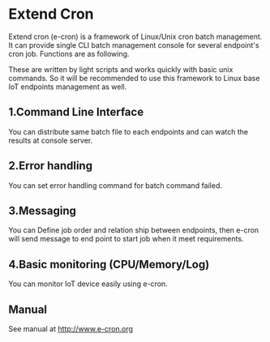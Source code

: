 Extend Cron
==========================
Extend cron (e-cron) is a framework of Linux/Unix cron batch management.
It can provide single CLI batch management console for several endpoint's cron job.
Functions are as following. 

These are written by light scripts and works quickly with basic unix commands.
So it will be recommended to use this framework to Linux base IoT endpoints management as well.

1.Command Line Interface
----------------------------
 You can distribute same batch file to each endpoints and can watch the results at console server.

2.Error handling
----------------------------
 You can set error handling command for batch command failed.

3.Messaging
----------------------------
 You can Define job order and relation ship between endpoints,
 then e-cron will send message to end point to start job when it meet requirements.
   
4.Basic monitoring (CPU/Memory/Log)
----------------------------
 You can monitor IoT device easily using e-cron. 

Manual 
----------------------------
See manual at http://www.e-cron.org
